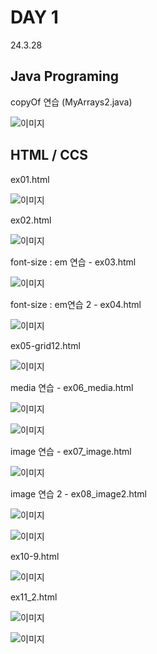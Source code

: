 # DAY 1
24.3.28

## Java Programing

copyOf 연습 (MyArrays2.java)

![이미지](./img/copyof.PNG)

## HTML / CCS

ex01.html

![이미지](./img/ex01.PNG)

ex02.html

![이미지](./img/ex02.PNG) 

font-size : em 연습 - ex03.html

![이미지](./img/ex03.PNG)

font-size : em연습 2 - ex04.html

![이미지](./img/ex04.PNG)

ex05-grid12.html

![이미지](./img/ex05.PNG)

media 연습 - ex06_media.html

![이미지](./img/ex06_1.PNG)

![이미지](./img/ex06_2.PNG)

image 연습 - ex07_image.html

![이미지](./img/ex07.PNG)

image 연습 2 - ex08_image2.html

![이미지](./img/ex08_1.PNG)

![이미지](./img/ex08_2.PNG)

ex10-9.html

![이미지](./img/ex10.PNG)

ex11_2.html

![이미지](./img/ex11_2_1.PNG)

![이미지](./img/ex11_2_2.PNG)

